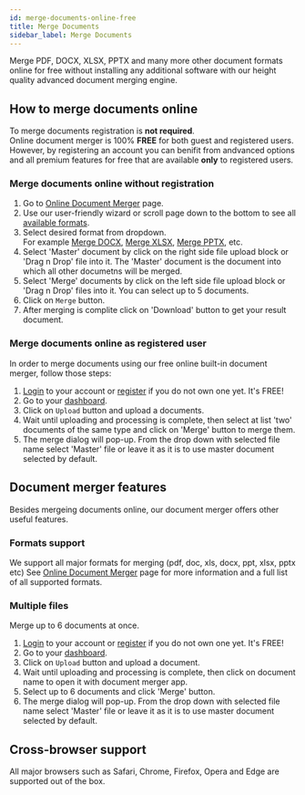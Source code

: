 ```yaml
---
id: merge-documents-online-free
title: Merge Documents
sidebar_label: Merge Documents
---
```


Merge PDF, DOCX, XLSX, PPTX and many more other document formats online for free without installing any additional software with our height quality advanced document merging engine.

## How to merge documents online
To merge documents registration is **not required**.  
Online document merger is 100% **FREE** for both guest and registered users. However, by registering an account you can benifit from andvanced options and all premium features for free that are available **only** to registered users.

### Merge documents online without registration
1. Go to [Online Document Merger](https://products.conholdate.app/merger) page.
1. Use our user-friendly wizard or scroll page down to the bottom to see all [available formats](https://products.conholdate.app/merger#supported-formats).
1. Select desired format from dropdown.  
For example [Merge DOCX](https://products.conholdate.app/merger/docx), [Merge XLSX](https://products.conholdate.app/merger/xlsx), [Merge PPTX](https://products.conholdate.app/merger/pptx), etc.
1. Select 'Master' document by click on the right side file upload block or 'Drag n Drop' file into it. The 'Master' document is the document into which all other documetns will be merged.
1. Select 'Merge' documents by click on the left side file upload block or 'Drag n Drop' files into it. You can select up to 5 documents.
1. Click on `Merge` button.
1. After merging is complite click on 'Download' button to get your result document.

### Merge documents online as registered user
In order to merge documents using our free online built-in document merger, follow those steps:
1. [Login](https://conholdate.app/signin) to your account or [register](https://conholdate.app/signin) if you do not own one yet. It's FREE!
1. Go to your [dashboard](https://dashboard.conholdate.app).
1. Click on `Upload` button and upload a documents.
1. Wait until uploading and processing is complete, then select at list 'two' documents of the same type and click on 'Merge' button to merge them.
1. The merge dialog will pop-up. From the drop down with selected file name select 'Master' file or leave it as it is to use master document selected by default.

## Document merger features
Besides mergeing documents online, our document merger offers other useful features.

### Formats support
We support all major formats for merging (pdf, doc, xls, docx, ppt, xlsx, pptx etc)
See [Online Document Merger](https://products.conholdate.app/merger#supported-formats) page for more information and a full list of all supported formats.

### Multiple files
Merge up to 6 documents at once.
1. [Login](https://conholdate.app/signin) to your account or [register](https://conholdate.app/signin) if you do not own one yet. It's FREE!
1. Go to your [dashboard](https://dashboard.conholdate.app).
1. Click on `Upload` button and upload a document.
1. Wait until uploading and processing is complete, then click on document name to open it with document merger app.
1. Select up to 6 documents and click 'Merge' button.
1. The merge dialog will pop-up. From the drop down with selected file name select 'Master' file or leave it as it is to use master document selected by default.

## Cross-browser support
All major browsers such as Safari, Chrome, Firefox, Opera and Edge are supported out of the box.